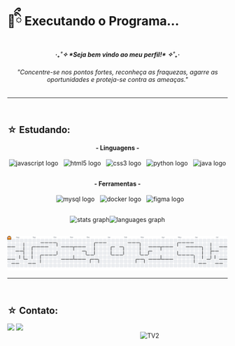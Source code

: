 <h1 align="left">🔮ིྀ Executando o Programa...</h1>
<h5 align="center">‎‧₊˚✧ *Seja bem vindo ao meu perfil!* ✧˚₊‧</h5>

<h6 align="center">‎"Concentre-se nos pontos fortes, reconheça as fraquezas, agarre as oportunidades e proteja-se contra as ameaças."</h6>

##
---

<br><h2 align="left"> ☆ Estudando:</h2>


<h4 align="center"> - Linguagens -</h4>
<div align="center"><img src="https://cdn.jsdelivr.net/gh/devicons/devicon/icons/javascript/javascript-original.svg" height="40" alt="javascript logo"  /><img width="12" /><img src="https://cdn.jsdelivr.net/gh/devicons/devicon/icons/html5/html5-original.svg" height="40" alt="html5 logo"  /><img width="12" /><img src="https://cdn.jsdelivr.net/gh/devicons/devicon/icons/css3/css3-original.svg" height="40" alt="css3 logo"  /><img width="12" /><img src="https://cdn.jsdelivr.net/gh/devicons/devicon/icons/python/python-original.svg" height="40" alt="python logo"  /><img width="12" /><img src="https://cdn.jsdelivr.net/gh/devicons/devicon/icons/java/java-original.svg" height="40" alt="java logo"  />

##
  
<h4 align="center"> - Ferramentas -</h4>
<img width="12" /><img src="https://cdn.jsdelivr.net/gh/devicons/devicon/icons/mysql/mysql-original.svg" height="40" alt="mysql logo"  /><img width="12" /><img src="https://cdn.jsdelivr.net/gh/devicons/devicon/icons/docker/docker-original.svg" height="40" alt="docker logo"  /><img width="12" /><img src="https://cdn.jsdelivr.net/gh/devicons/devicon/icons/figma/figma-original.svg" height="40" alt="figma logo"  /></div>

##

<div align="center"><img src="https://github-readme-stats.vercel.app/api?username=Vogi-png&hide_title=false&hide_rank=false&show_icons=true&include_all_commits=true&count_private=true&disable_animations=false&theme=ocean_dark&locale=pt-br&hide_border=true&order=1" height="150" alt="stats graph"  /><img src="https://github-readme-stats.vercel.app/api/top-langs?username=Vogi-png&locale=pt-br&hide_title=false&layout=compact&card_width=320&langs_count=5&theme=ocean_dark&hide_border=true&order=2" height="150" alt="languages graph"  /></div>

##

<picture>
  <source media="(prefers-color-scheme: dark)" srcset="https://raw.githubusercontent.com/Vogi-png/Vogi-png/output/pacman-contribution-graph-dark.svg">
  <source media="(prefers-color-scheme: light)" srcset="https://raw.githubusercontent.com/Vogi-png/Vogi-png/output/pacman-contribution-graph.svg">
  <img alt="pacman contribution graph" src="https://raw.githubusercontent.com/Vogi-png/Vogi-png/output/pacman-contribution-graph.svg">
</picture>


---

<br><h2 align="left"> ☆ Contato:</h2>
<div> 
  <a href = "mailto:gihuworkplace@gmail.com"><img src="https://img.shields.io/badge/-Gmail-%23333?style=for-the-badge&logo=gmail&logoColor=red" target="_blank"></a>
  <a href="https://www.linkedin.com/in/nomenoturno/" target="_blank"><img src="https://img.shields.io/badge/-LinkedIn-%230077B5?style=for-the-badge&logo=linkedin&logoColor=white" target="_blank"></a>
</div>

<img align="right" alt="TV2" height="200" width="200" src="https://i.pinimg.com/originals/fc/5b/c2/fc5bc241bb3a4133d5706a4b116ec115.gif"> 


###
